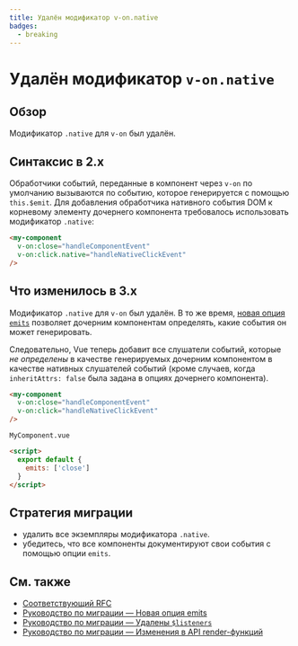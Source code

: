 ```yaml
---
title: Удалён модификатор v-on.native
badges:
  - breaking
---
```


# Удалён модификатор `v-on.native` <MigrationBadges :badges="$frontmatter.badges" />

## Обзор

Модификатор `.native` для `v-on` был удалён.

## Синтаксис в 2.x

Обработчики событий, переданные в компонент через `v-on` по умолчанию вызываются по событию, которое генерируется с помощью `this.$emit`. Для добавления обработчика нативного события DOM к корневому элементу дочернего компонента требовалось использовать модификатор `.native`:

```html
<my-component
  v-on:close="handleComponentEvent"
  v-on:click.native="handleNativeClickEvent"
/>
```

## Что изменилось в 3.x

Модификатор `.native` для `v-on` был удалён. В то же время, [новая опция `emits`](emits-option.md) позволяет дочерним компонентам определять, какие события он может генерировать.

Следовательно, Vue теперь добавит все слушатели событий, которые _не определены_ в качестве генерируемых дочерним компонентом в качестве нативных слушателей событий (кроме случаев, когда `inheritAttrs: false` была задана в опциях дочернего компонента).

```html
<my-component
  v-on:close="handleComponentEvent"
  v-on:click="handleNativeClickEvent"
/>
```

`MyComponent.vue`

```html
<script>
  export default {
    emits: ['close']
  }
</script>
```

## Стратегия миграции

- удалить все экземпляры модификатора `.native`.
- убедитесь, что все компоненты документируют свои события с помощью опции `emits`.

## См. также

- [Соответствующий RFC](https://github.com/vuejs/rfcs/blob/master/active-rfcs/0031-attr-fallthrough.md#v-on-listener-fallthrough)
- [Руководство по миграции — Новая опция emits](emits-option.md)
- [Руководство по миграции — Удалены `$listeners`](listeners-removed.md)
- [Руководство по миграции — Изменения в API render-функций](render-function-api.md)
